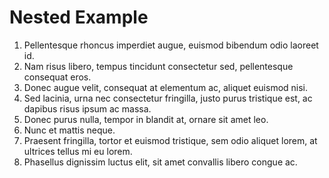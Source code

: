 # Nested Example #

1. Pellentesque rhoncus imperdiet augue, euismod bibendum odio laoreet id.
3. Nam risus libero, tempus tincidunt consectetur sed, pellentesque consequat eros.
4. Donec augue velit, consequat at elementum ac, aliquet euismod nisi.
5. Sed lacinia, urna nec consectetur fringilla, justo purus tristique est, ac dapibus risus ipsum ac massa.
6. Donec purus nulla, tempor in blandit at, ornare sit amet leo.
7. Nunc et mattis neque.
8. Praesent fringilla, tortor et euismod tristique, sem odio aliquet lorem, at ultrices tellus mi eu lorem.
9. Phasellus dignissim luctus elit, sit amet convallis libero congue ac. 
